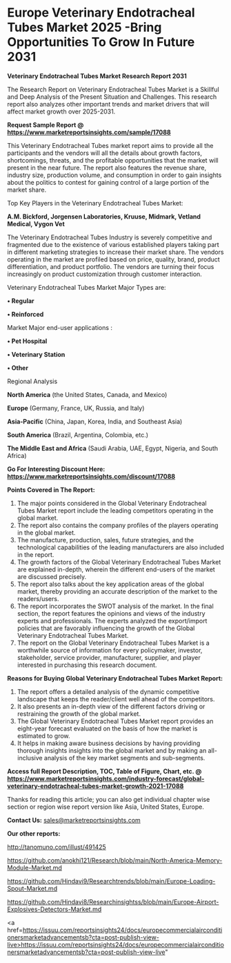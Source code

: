 # Europe Veterinary Endotracheal Tubes Market 2025 -Bring Opportunities To Grow In Future 2031

<strong>Veterinary Endotracheal Tubes Market Research Report 2031</strong>

The Research Report on Veterinary Endotracheal Tubes Market is a Skillful and Deep Analysis of the Present Situation and Challenges. This research report also analyzes other important trends and market drivers that will affect market growth over 2025-2031.

<strong>Request Sample Report @ <a href=https://www.marketreportsinsights.com/sample/17088>https://www.marketreportsinsights.com/sample/17088</a></strong>

This Veterinary Endotracheal Tubes market report aims to provide all the participants and the vendors will all the details about growth factors, shortcomings, threats, and the profitable opportunities that the market will present in the near future. The report also features the revenue share, industry size, production volume, and consumption in order to gain insights about the politics to contest for gaining control of a large portion of the market share.

Top Key Players in the Veterinary Endotracheal Tubes Market:

<strong>A.M. Bickford, Jorgensen Laboratories, Kruuse, Midmark, Vetland Medical, Vygon Vet</strong>

The Veterinary Endotracheal Tubes Industry is severely competitive and fragmented due to the existence of various established players taking part in different marketing strategies to increase their market share. The vendors operating in the market are profiled based on price, quality, brand, product differentiation, and product portfolio. The vendors are turning their focus increasingly on product customization through customer interaction.

Veterinary Endotracheal Tubes Market Major Types are:

<strong>• Regular

• Reinforced</strong>

Market Major end-user applications :

<strong>• Pet Hospital

• Veterinary Station

• Other</strong>

Regional Analysis

</u><strong><b>North America</b></strong> (the United States, Canada, and Mexico)

<strong><b>Europe </b></strong>(Germany, France, UK, Russia, and Italy)

<strong><b>Asia-Pacific</b></strong> (China, Japan, Korea, India, and Southeast Asia)

<strong><b>South America</b></strong> (Brazil, Argentina, Colombia, etc.)

<strong><b>The Middle East and Africa</b></strong> (Saudi Arabia, UAE, Egypt, Nigeria, and South Africa)

<strong>Go For Interesting Discount Here: <a href=https://www.marketreportsinsights.com/discount/17088>https://www.marketreportsinsights.com/discount/17088</a></strong>

<strong>Points Covered in The Report:</strong>
<ol>
  <li>The major points considered in the Global Veterinary Endotracheal Tubes Market report include the leading competitors operating in the global market.</li>
  <li>The report also contains the company profiles of the players operating in the global market.</li>
  <li>The manufacture, production, sales, future strategies, and the technological capabilities of the leading manufacturers are also included in the report.</li>
  <li>The growth factors of the Global Veterinary Endotracheal Tubes Market are explained in-depth, wherein the different end-users of the market are discussed precisely.</li>
  <li>The report also talks about the key application areas of the global market, thereby providing an accurate description of the market to the readers/users.</li>
  <li>The report incorporates the SWOT analysis of the market. In the final section, the report features the opinions and views of the industry experts and professionals. The experts analyzed the export/import policies that are favorably influencing the growth of the Global Veterinary Endotracheal Tubes Market.</li>
  <li>The report on the Global Veterinary Endotracheal Tubes Market is a worthwhile source of information for every policymaker, investor, stakeholder, service provider, manufacturer, supplier, and player interested in purchasing this research document.</li>
</ol>
<strong>Reasons for Buying Global Veterinary Endotracheal Tubes Market Report:</strong>

<ol>
  <li>The report offers a detailed analysis of the dynamic competitive landscape that keeps the reader/client well ahead of the competitors.</li>
  <li>It also presents an in-depth view of the different factors driving or restraining the growth of the global market.</li>
  <li>The Global Veterinary Endotracheal Tubes Market report provides an eight-year forecast evaluated on the basis of how the market is estimated to grow.</li>
  <li>It helps in making aware business decisions by having providing thorough insights insights into the global market and by making an all-inclusive analysis of the key market segments and sub-segments.</li>
</ol>
<strong>Access full Report Description, TOC, Table of Figure, Chart, etc. @ <a href=https://www.marketreportsinsights.com/industry-forecast/global-veterinary-endotracheal-tubes-market-growth-2021-17088>https://www.marketreportsinsights.com/industry-forecast/global-veterinary-endotracheal-tubes-market-growth-2021-17088</a></strong>


Thanks for reading this article; you can also get individual chapter wise section or region wise report version like Asia, United States, Europe.

<strong>Contact Us:</strong>
sales@marketreportsinsights.com

<strong>Our other reports:</strong>

<a href=http://tanomuno.com/illust/491425>http://tanomuno.com/illust/491425</a>

<a href=https://github.com/anokhi121/Research/blob/main/North-America-Memory-Module-Market.md>https://github.com/anokhi121/Research/blob/main/North-America-Memory-Module-Market.md</a>

<a href=https://github.com/Hindavi9/Researchtrends/blob/main/Europe-Loading-Spout-Market.md>https://github.com/Hindavi9/Researchtrends/blob/main/Europe-Loading-Spout-Market.md</a>

<a href=https://github.com/Hindavi8/Researchinsightss/blob/main/Europe-Airport-Explosives-Detectors-Market.md>https://github.com/Hindavi8/Researchinsightss/blob/main/Europe-Airport-Explosives-Detectors-Market.md</a>

<a href=https://issuu.com/reportsinsights24/docs/europecommercialairconditionersmarketadvancementsb?cta=post-publish-view-live>https://issuu.com/reportsinsights24/docs/europecommercialairconditionersmarketadvancementsb?cta=post-publish-view-live</a>"
